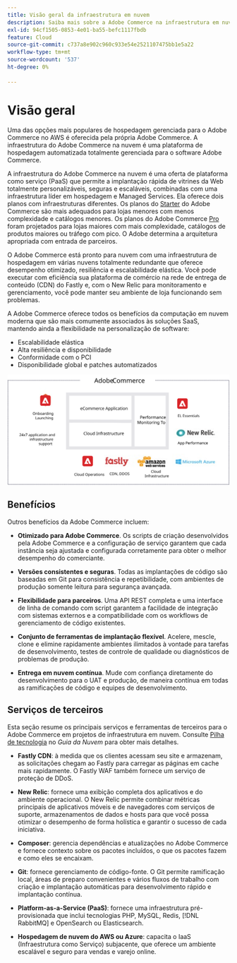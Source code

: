 ```yaml
---
title: Visão geral da infraestrutura em nuvem
description: Saiba mais sobre a Adobe Commerce na infraestrutura em nuvem.
exl-id: 94cf1505-0853-4e01-ba55-befc1117fbdb
feature: Cloud
source-git-commit: c737a8e902c960c933e54e2521107475bb1e5a22
workflow-type: tm+mt
source-wordcount: '537'
ht-degree: 0%

---
```



# Visão geral

Uma das opções mais populares de hospedagem gerenciada para o Adobe Commerce no AWS é oferecida pela própria Adobe Commerce. A infraestrutura do Adobe Commerce na nuvem é uma plataforma de hospedagem automatizada totalmente gerenciada para o software Adobe Commerce.

A infraestrutura do Adobe Commerce na nuvem é uma oferta de plataforma como serviço (PaaS) que permite a implantação rápida de vitrines da Web totalmente personalizáveis, seguras e escaláveis, combinadas com uma infraestrutura líder em hospedagem e Managed Services. Ela oferece dois planos com infraestruturas diferentes. Os planos do [Starter](https://experienceleague.adobe.com/docs/commerce-cloud-service/user-guide/architecture/cloud-architecture.html#starter-projects) do Adobe Commerce são mais adequados para lojas menores com menos complexidade e catálogos menores. Os planos do Adobe Commerce [Pro](https://experienceleague.adobe.com/docs/commerce-cloud-service/user-guide/architecture/cloud-architecture.html#pro-projects) foram projetados para lojas maiores com mais complexidade, catálogos de produtos maiores ou tráfego com pico. O Adobe determina a arquitetura apropriada com entrada de parceiros.

O Adobe Commerce está pronto para nuvem com uma infraestrutura de hospedagem em várias nuvens totalmente redundante que oferece desempenho otimizado, resiliência e escalabilidade elástica. Você pode executar com eficiência sua plataforma de comércio na rede de entrega de conteúdo (CDN) do Fastly e, com o New Relic para monitoramento e gerenciamento, você pode manter seu ambiente de loja funcionando sem problemas.

A Adobe Commerce oferece todos os benefícios da computação em nuvem moderna que são mais comumente associados às soluções SaaS, mantendo ainda a flexibilidade na personalização de software:

- Escalabilidade elástica
- Alta resiliência e disponibilidade
- Conformidade com o PCI
- Disponibilidade global e patches automatizados

![Diagrama mostrando os elementos de arquitetura do Adobe Commerce na infraestrutura de nuvem](../../../assets/playbooks/adobe-commerce-cloud-infrastructure.svg)

## Benefícios

Outros benefícios da Adobe Commerce incluem:

- **Otimizado para Adobe Commerce**. Os scripts de criação desenvolvidos pela Adobe Commerce e a configuração de serviço garantem que cada instância seja ajustada e configurada corretamente para obter o melhor desempenho do comerciante.

- **Versões consistentes e seguras**. Todas as implantações de código são baseadas em Git para consistência e repetibilidade, com ambientes de produção somente leitura para segurança avançada.

- **Flexibilidade para parceiros**. Uma API REST completa e uma interface de linha de comando com script garantem a facilidade de integração com sistemas externos e a compatibilidade com os workflows de gerenciamento de código existentes.

- **Conjunto de ferramentas de implantação flexível**. Acelere, mescle, clone e elimine rapidamente ambientes ilimitados à vontade para tarefas de desenvolvimento, testes de controle de qualidade ou diagnósticos de problemas de produção.

- **Entrega em nuvem contínua**. Mude com confiança diretamente do desenvolvimento para o UAT e produção, de maneira contínua em todas as ramificações de código e equipes de desenvolvimento.

## Serviços de terceiros

Esta seção resume os principais serviços e ferramentas de terceiros para o Adobe Commerce em projetos de infraestrutura em nuvem. Consulte [Pilha de tecnologia](https://experienceleague.adobe.com/docs/commerce-cloud-service/user-guide/architecture/tech-stack.html) no _Guia da Nuvem_ para obter mais detalhes.

- **Fastly CDN**: à medida que os clientes acessam seu site e armazenam, as solicitações chegam ao Fastly para carregar as páginas em cache mais rapidamente. O Fastly WAF também fornece um serviço de proteção de DDoS.

- **New Relic**: fornece uma exibição completa dos aplicativos e do ambiente operacional. O New Relic permite combinar métricas principais de aplicativos móveis e de navegadores com serviços de suporte, armazenamentos de dados e hosts para que você possa otimizar o desempenho de forma holística e garantir o sucesso de cada iniciativa.

- **Composer**: gerencia dependências e atualizações no Adobe Commerce e fornece contexto sobre os pacotes incluídos, o que os pacotes fazem e como eles se encaixam.

- **Git**: fornece gerenciamento de código-fonte. O Git permite ramificação local, áreas de preparo convenientes e vários fluxos de trabalho com criação e implantação automáticas para desenvolvimento rápido e implantação contínua.

- **Platform-as-a-Service (PaaS)**: fornece uma infraestrutura pré-provisionada que inclui tecnologias PHP, MySQL, Redis, [!DNL RabbitMQ] e OpenSearch ou Elasticsearch.

- **Hospedagem de nuvem do AWS ou Azure**: capacita o IaaS (Infraestrutura como Serviço) subjacente, que oferece um ambiente escalável e seguro para vendas e varejo online.
